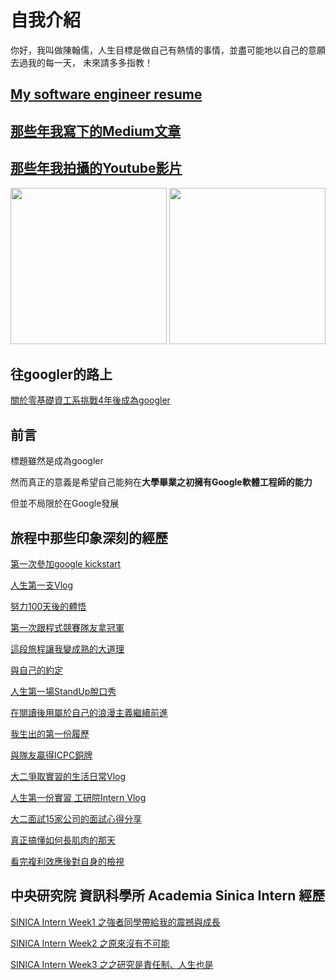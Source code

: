 # 自我介紹
你好，我叫做陳翰儒，人生目標是做自己有熱情的事情，並盡可能地以自己的意願去過我的每一天，
未來請多多指教！
## [My software engineer resume](https://hacker-davinci.github.io/CV/HANRU_CHEN_CV.pdf)
## [那些年我寫下的Medium文章](https://slashie-person-and-googler.medium.com/)
## [那些年我拍攝的Youtube影片](https://www.youtube.com/channel/UCOwyfb8QhvvXQpoQLJpmEKQ)
<p float="left">
  <img src="https://user-images.githubusercontent.com/76461262/174947667-e6f8e2e7-6508-4965-ac6e-cc9ff6496793.png" width="250">
  <img src="https://user-images.githubusercontent.com/76461262/174946417-ddb30a20-4772-4748-ab6f-f1e2b1d7637b.jpg" width="250">
</p>


## 往googler的路上
[關於零基礎資工系挑戰4年後成為googler](https://slashie-person-and-googler.medium.com/%E9%9B%B6%E5%9F%BA%E7%A4%8E%E8%B3%87%E5%B7%A5%E7%B3%BB%E5%AD%B8%E7%94%9F%E5%9C%A8%E6%88%90%E7%82%BAgoogle%E5%B7%A5%E7%A8%8B%E5%B8%AB%E4%B9%8B%E8%B7%AF-af5d71300d82)
## 前言
標題雖然是成為googler

然而真正的意義是希望自己能夠在**大學畢業之初擁有Google軟體工程師的能力**

但並不局限於在Google發展

## 旅程中那些印象深刻的經歷

[第一次參加google kickstart](https://slashie-person-and-googler.medium.com/%E5%BE%80googler%E7%9A%84%E8%B7%AF%E4%B8%8Aday45-760e3d4ee197)

[人生第一支Vlog](https://slashie-person-and-googler.medium.com/%E5%BE%80googler%E7%9A%84%E8%B7%AF%E4%B8%8Aday78-faf65bd6f801)

[努力100天後的體悟](https://slashie-person-and-googler.medium.com/%E5%BE%80googler%E7%9A%84%E8%B7%AF%E4%B8%8Aday100-9dd212dca228)

[第一次跟程式競賽隊友拿冠軍](https://slashie-person-and-googler.medium.com/%E5%BE%80googler%E7%9A%84%E8%B7%AF%E4%B8%8Aday121-a348c6ac4005)

[這段旅程讓我變成熟的大道理](https://slashie-person-and-googler.medium.com/%E5%BE%80googler%E7%9A%84%E8%B7%AF%E4%B8%8Aday200-ba5bf3fd6252)

[與自己的約定](https://slashie-person-and-googler.medium.com/the-journey-to-be-googler-day215-a43050bc1018)

[人生第一場StandUp脫口秀](https://slashie-person-and-googler.medium.com/the-journey-to-be-googler-day244-2e4858082cbc)

[在閱讀後用屬於自己的浪漫主義繼續前進](https://slashie-person-and-googler.medium.com/the-journey-to-be-googler-day267-c8a787c086bc)

[我生出的第一份履歷](https://slashie-person-and-googler.medium.com/the-journey-to-be-googler-day271-a141b5fe5544)

[與隊友贏得ICPC銅牌](https://slashie-person-and-googler.medium.com/the-journey-to-be-googler-day294-b124e464adec)

[大二爭取實習的生活日常Vlog](https://slashie-person-and-googler.medium.com/the-journey-to-be-googler-day296-39925ae9bb02)

[人生第一份實習 工研院Intern Vlog](https://slashie-person-and-googler.medium.com/the-journey-to-be-googler-day363-fc0a18d9a906)

[大二面試15家公司的面試心得分享](https://slashie-person-and-googler.medium.com/%E5%BE%80googler%E7%9A%84%E8%B7%AF%E4%B8%8Aday474-9a121e610cf6)

[真正搞懂如何長肌肉的那天](https://slashie-person-and-googler.medium.com/%E5%BE%80googler%E7%9A%84%E8%B7%AF%E4%B8%8Aday482-46c818b28960)

[看完複利效應後對自身的檢視](https://slashie-person-and-googler.medium.com/%E5%BE%80googler%E7%9A%84%E8%B7%AF%E4%B8%8Aday483-74ca970cbfd6)

## 中央研究院 資訊科學所 Academia Sinica Intern 經歷

[SINICA Intern Week1 之強者同學帶給我的震撼與成長](https://slashie-person-and-googler.medium.com/sinica-week-1-%E4%B9%8B%E5%BC%B7%E8%80%85%E5%90%8C%E5%AD%B8%E5%B8%B6%E7%B5%A6%E6%88%91%E7%9A%84%E9%9C%87%E6%92%BC%E8%88%87%E6%88%90%E9%95%B7-a387a04c1c93)

[SINICA Intern Week2 之原來沒有不可能](https://slashie-person-and-googler.medium.com/sinica-intern-week2-%E4%B9%8B%E5%8E%9F%E4%BE%86%E6%B2%92%E6%9C%89%E4%B8%8D%E5%8F%AF%E8%83%BD-ca6f132f5252)

[SINICA Intern Week3 之之研究是責任制、人生也是](https://slashie-person-and-googler.medium.com/sinica-intern-week3-%E4%B9%8B%E7%A0%94%E7%A9%B6%E6%98%AF%E8%B2%AC%E4%BB%BB%E5%88%B6-%E4%BA%BA%E7%94%9F%E4%B9%9F%E6%98%AF-ed8a800c0bb7)

